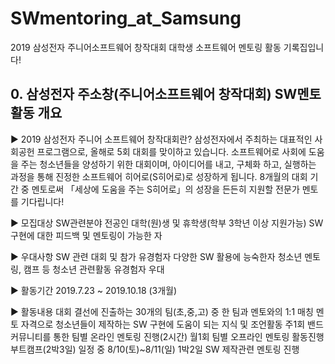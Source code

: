# SWmentoring_at_Samsung
2019 삼성전자 주니어소프트웨어 창작대회 대학생 소프트웨어 멘토링 활동 기록집입니다!


## 0. 삼성전자 주소창(주니어소프트웨어 창작대회) SW멘토 활동 개요

▶ 2019 삼성전자 주니어 소프트웨어 창작대회란?
삼성전자에서 주최하는 대표적인 사회공헌 프로그램으로, 올해로 5회 대회를 맞이하고 있습니다. 소프트웨어로 사회에 도움을 주는 청소년들을 양성하기 위한 대회이며, 아이디어를 내고, 구체화 하고, 실행하는 과정을 통해 진정한 소프트웨어 히어로(S히어로)로 성장하게 됩니다. 8개월의 대회 기간 중 멘토로써 「세상에 도움을 주는 S히어로」의 성장을 든든히 지원할 전문가 멘토를 기다립니다!

▶ 모집대상
SW관련분야 전공인 대학(원)생 및 휴학생(학부 3학년 이상 지원가능)
SW 구현에 대한 피드백 및 멘토링이 가능한 자

▶ 우대사항
SW 관련 대회 및 참가 유경험자
다양한 SW 활용에 능숙한자
청소년 멘토링, 캠프 등 청소년 관련활동 유경험자 우대

▶ 활동기간
2019.7.23 ~ 2019.10.18 (3개월)

▶ 활동내용
대회 결선에 진출하는 30개의 팀(초,중,고) 중 한 팀과 멘토와의 1:1 매칭
멘토 자격으로 청소년들이 제작하는 SW 구현에 도움이 되는 지식 및 조언활동
주1회 밴드 커뮤니티를 통한 팀별 온라인 멘토링 진행(2시간)
월1회 팀별 오프라인 멘토링 활동진행 
부트캠프(2박3일) 일정 중 8/10(토)~8/11(일) 1박2일 SW 제작관련 멘토링 진행

